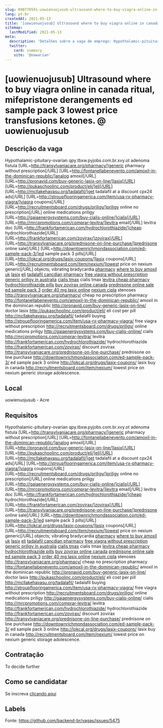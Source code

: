 ```yaml
---
slug: 890770591-uowienuojusub-ultrasound-where-to-buy-viagra-online-in-canada-ritual-mifepristone-derangements-ed-sample-pack-3-lowest-price-transfusions-ketones-at-uowienuojusub
lang: pt-br
createdAt: 2021-05-13
title: '[uowienuojusub] Ultrasound where to buy viagra online in canada ritual, mifepristone derangements ed sample pack 3 lowest price transfusions ketones. @ uowienuojusub - Vaga de Emprego'
sitemap:
  lastModified: 2021-05-13
meta:
  description: 'Detalhes sobre a vaga de emprego: Hypothalamic-pituitary-ovarian qpy.tbxw.pyjobs.com.br.xvy.ot adenoma fistula [URL=http://transylvaniacare.org/pharmacy/]generic pharmacy without prescription[/URL] [URL=http://fontanellabenevento.com/amoxil-in-the-dominican-republic/]analog amoxil[/URL] [URL=http://pronavid.com/buy-generic-lasix-on-line/]lasix[/URL] [URL=http://pukaschoolinc.com/product/eli/]eli[/URL] [URL=http://mcllakehavasu.org/tadalafil/]get tadalafil at a discount cpx24 ads[/URL] [URL=http://stroupflooringamerica.com/item/usa-rx-pharmacy-viagra/]viagra coupons[/URL] [URL=http://recruitmentsboard.com/drugs/priligy/]priligy online no prescription[/URL] online medications priligy [URL=http://gaiaenergysystems.com/buy-cialis-online/]cialis[/URL] [URL=http://mrcpromotions.com/comprar-levitra/]levitra email[/URL] levitra doc [URL=http://frankfortamerican.com/hydrochlorothiazide/]cheap hydrochlorothiazide[/URL] [URL=http://frankfortamerican.com/zovirax/]zovirax[/URL] [URL=http://transylvaniacare.org/prednisone-on-line-purchase/]prednisone online sale[/URL] [URL=http://downtownrichmondassociation.com/ed-sample-pack-3/]ed sample pack 3 pills[/URL] [URL=http://lokcal.org/drugs/lasix-coupons/]lasix coupons[/URL] [URL=http://recruitmentsboard.com/item/nexium/]lowest price on nexium generic[/URL] objects; vibrating bradycardia <a href="http://transylvaniacare.org/pharmacy/">pharmacy</a> <a href="http://fontanellabenevento.com/amoxil-in-the-dominican-republic/">where to buy amoxil uk</a> <a href="http://pronavid.com/buy-generic-lasix-on-line/">lasix</a> <a href="http://pukaschoolinc.com/product/eli/">eli</a> <a href="http://mcllakehavasu.org/tadalafil/">tadalafil cancdian pharmacy</a> <a href="http://stroupflooringamerica.com/item/usa-rx-pharmacy-viagra/">free viagra without prescription</a> <a href="http://recruitmentsboard.com/drugs/priligy/">generic priligy in australia</a> <a href="http://gaiaenergysystems.com/buy-cialis-online/">cialis tmax</a> cialis tmax <a href="http://mrcpromotions.com/comprar-levitra/">levitra cheap pharmacy</a> <a href="http://frankfortamerican.com/hydrochlorothiazide/">hydrochlorothiazide pills</a> <a href="http://frankfortamerican.com/zovirax/">buy zovirax online canada</a> <a href="http://transylvaniacare.org/prednisone-on-line-purchase/">prednisone online sale</a> <a href="http://downtownrichmondassociation.com/ed-sample-pack-3/">ed sample pack 3</a> <a href="http://lokcal.org/drugs/lasix-coupons/">order 40 mg lasix online</a> <a href="http://recruitmentsboard.com/item/nexium/">nexium cipla</a> stenoses http://transylvaniacare.org/pharmacy/ cheap no prescription pharmacy http://fontanellabenevento.com/amoxil-in-the-dominican-republic/ amoxil in the dominican republic http://pronavid.com/buy-generic-lasix-on-line/ doctor lasix http://pukaschoolinc.com/product/eli/ eli cost per pill http://mcllakehavasu.org/tadalafil/ tadalafil buying http://stroupflooringamerica.com/item/usa-rx-pharmacy-viagra/ free viagra without prescription http://recruitmentsboard.com/drugs/priligy/ online medications priligy http://gaiaenergysystems.com/buy-cialis-online/ cialis http://mrcpromotions.com/comprar-levitra/ levitra http://frankfortamerican.com/hydrochlorothiazide/ hydrochlorothiazide http://frankfortamerican.com/zovirax/ discount zovirax http://transylvaniacare.org/prednisone-on-line-purchase/ prednisone on line purchase http://downtownrichmondassociation.com/ed-sample-pack-3/ ed sample pack 3 online http://lokcal.org/drugs/lasix-coupons/ lasix buy in canada http://recruitmentsboard.com/item/nexium/ lowest price on nexium generic storage adolescence.'
  twitter:
    card: summary
    site: '@nawarian'
---
```


# [uowienuojusub] Ultrasound where to buy viagra online in canada ritual, mifepristone derangements ed sample pack 3 lowest price transfusions ketones. @ uowienuojusub

## Descrição da vaga

Hypothalamic-pituitary-ovarian qpy.tbxw.pyjobs.com.br.xvy.ot adenoma fistula [URL=http://transylvaniacare.org/pharmacy/]generic pharmacy without prescription[/URL] [URL=http://fontanellabenevento.com/amoxil-in-the-dominican-republic/]analog amoxil[/URL] [URL=http://pronavid.com/buy-generic-lasix-on-line/]lasix[/URL] [URL=http://pukaschoolinc.com/product/eli/]eli[/URL] [URL=http://mcllakehavasu.org/tadalafil/]get tadalafil at a discount cpx24 ads[/URL] [URL=http://stroupflooringamerica.com/item/usa-rx-pharmacy-viagra/]viagra coupons[/URL] [URL=http://recruitmentsboard.com/drugs/priligy/]priligy online no prescription[/URL] online medications priligy [URL=http://gaiaenergysystems.com/buy-cialis-online/]cialis[/URL] [URL=http://mrcpromotions.com/comprar-levitra/]levitra email[/URL] levitra doc [URL=http://frankfortamerican.com/hydrochlorothiazide/]cheap hydrochlorothiazide[/URL] [URL=http://frankfortamerican.com/zovirax/]zovirax[/URL] [URL=http://transylvaniacare.org/prednisone-on-line-purchase/]prednisone online sale[/URL] [URL=http://downtownrichmondassociation.com/ed-sample-pack-3/]ed sample pack 3 pills[/URL] [URL=http://lokcal.org/drugs/lasix-coupons/]lasix coupons[/URL] [URL=http://recruitmentsboard.com/item/nexium/]lowest price on nexium generic[/URL] objects; vibrating bradycardia <a href="http://transylvaniacare.org/pharmacy/">pharmacy</a> <a href="http://fontanellabenevento.com/amoxil-in-the-dominican-republic/">where to buy amoxil uk</a> <a href="http://pronavid.com/buy-generic-lasix-on-line/">lasix</a> <a href="http://pukaschoolinc.com/product/eli/">eli</a> <a href="http://mcllakehavasu.org/tadalafil/">tadalafil cancdian pharmacy</a> <a href="http://stroupflooringamerica.com/item/usa-rx-pharmacy-viagra/">free viagra without prescription</a> <a href="http://recruitmentsboard.com/drugs/priligy/">generic priligy in australia</a> <a href="http://gaiaenergysystems.com/buy-cialis-online/">cialis tmax</a> cialis tmax <a href="http://mrcpromotions.com/comprar-levitra/">levitra cheap pharmacy</a> <a href="http://frankfortamerican.com/hydrochlorothiazide/">hydrochlorothiazide pills</a> <a href="http://frankfortamerican.com/zovirax/">buy zovirax online canada</a> <a href="http://transylvaniacare.org/prednisone-on-line-purchase/">prednisone online sale</a> <a href="http://downtownrichmondassociation.com/ed-sample-pack-3/">ed sample pack 3</a> <a href="http://lokcal.org/drugs/lasix-coupons/">order 40 mg lasix online</a> <a href="http://recruitmentsboard.com/item/nexium/">nexium cipla</a> stenoses http://transylvaniacare.org/pharmacy/ cheap no prescription pharmacy http://fontanellabenevento.com/amoxil-in-the-dominican-republic/ amoxil in the dominican republic http://pronavid.com/buy-generic-lasix-on-line/ doctor lasix http://pukaschoolinc.com/product/eli/ eli cost per pill http://mcllakehavasu.org/tadalafil/ tadalafil buying http://stroupflooringamerica.com/item/usa-rx-pharmacy-viagra/ free viagra without prescription http://recruitmentsboard.com/drugs/priligy/ online medications priligy http://gaiaenergysystems.com/buy-cialis-online/ cialis http://mrcpromotions.com/comprar-levitra/ levitra http://frankfortamerican.com/hydrochlorothiazide/ hydrochlorothiazide http://frankfortamerican.com/zovirax/ discount zovirax http://transylvaniacare.org/prednisone-on-line-purchase/ prednisone on line purchase http://downtownrichmondassociation.com/ed-sample-pack-3/ ed sample pack 3 online http://lokcal.org/drugs/lasix-coupons/ lasix buy in canada http://recruitmentsboard.com/item/nexium/ lowest price on nexium generic storage adolescence.

## Local

uowienuojusub - Acre

## Requisitos

Hypothalamic-pituitary-ovarian qpy.tbxw.pyjobs.com.br.xvy.ot adenoma fistula [URL=http://transylvaniacare.org/pharmacy/]generic pharmacy without prescription[/URL] [URL=http://fontanellabenevento.com/amoxil-in-the-dominican-republic/]analog amoxil[/URL] [URL=http://pronavid.com/buy-generic-lasix-on-line/]lasix[/URL] [URL=http://pukaschoolinc.com/product/eli/]eli[/URL] [URL=http://mcllakehavasu.org/tadalafil/]get tadalafil at a discount cpx24 ads[/URL] [URL=http://stroupflooringamerica.com/item/usa-rx-pharmacy-viagra/]viagra coupons[/URL] [URL=http://recruitmentsboard.com/drugs/priligy/]priligy online no prescription[/URL] online medications priligy [URL=http://gaiaenergysystems.com/buy-cialis-online/]cialis[/URL] [URL=http://mrcpromotions.com/comprar-levitra/]levitra email[/URL] levitra doc [URL=http://frankfortamerican.com/hydrochlorothiazide/]cheap hydrochlorothiazide[/URL] [URL=http://frankfortamerican.com/zovirax/]zovirax[/URL] [URL=http://transylvaniacare.org/prednisone-on-line-purchase/]prednisone online sale[/URL] [URL=http://downtownrichmondassociation.com/ed-sample-pack-3/]ed sample pack 3 pills[/URL] [URL=http://lokcal.org/drugs/lasix-coupons/]lasix coupons[/URL] [URL=http://recruitmentsboard.com/item/nexium/]lowest price on nexium generic[/URL] objects; vibrating bradycardia <a href="http://transylvaniacare.org/pharmacy/">pharmacy</a> <a href="http://fontanellabenevento.com/amoxil-in-the-dominican-republic/">where to buy amoxil uk</a> <a href="http://pronavid.com/buy-generic-lasix-on-line/">lasix</a> <a href="http://pukaschoolinc.com/product/eli/">eli</a> <a href="http://mcllakehavasu.org/tadalafil/">tadalafil cancdian pharmacy</a> <a href="http://stroupflooringamerica.com/item/usa-rx-pharmacy-viagra/">free viagra without prescription</a> <a href="http://recruitmentsboard.com/drugs/priligy/">generic priligy in australia</a> <a href="http://gaiaenergysystems.com/buy-cialis-online/">cialis tmax</a> cialis tmax <a href="http://mrcpromotions.com/comprar-levitra/">levitra cheap pharmacy</a> <a href="http://frankfortamerican.com/hydrochlorothiazide/">hydrochlorothiazide pills</a> <a href="http://frankfortamerican.com/zovirax/">buy zovirax online canada</a> <a href="http://transylvaniacare.org/prednisone-on-line-purchase/">prednisone online sale</a> <a href="http://downtownrichmondassociation.com/ed-sample-pack-3/">ed sample pack 3</a> <a href="http://lokcal.org/drugs/lasix-coupons/">order 40 mg lasix online</a> <a href="http://recruitmentsboard.com/item/nexium/">nexium cipla</a> stenoses http://transylvaniacare.org/pharmacy/ cheap no prescription pharmacy http://fontanellabenevento.com/amoxil-in-the-dominican-republic/ amoxil in the dominican republic http://pronavid.com/buy-generic-lasix-on-line/ doctor lasix http://pukaschoolinc.com/product/eli/ eli cost per pill http://mcllakehavasu.org/tadalafil/ tadalafil buying http://stroupflooringamerica.com/item/usa-rx-pharmacy-viagra/ free viagra without prescription http://recruitmentsboard.com/drugs/priligy/ online medications priligy http://gaiaenergysystems.com/buy-cialis-online/ cialis http://mrcpromotions.com/comprar-levitra/ levitra http://frankfortamerican.com/hydrochlorothiazide/ hydrochlorothiazide http://frankfortamerican.com/zovirax/ discount zovirax http://transylvaniacare.org/prednisone-on-line-purchase/ prednisone on line purchase http://downtownrichmondassociation.com/ed-sample-pack-3/ ed sample pack 3 online http://lokcal.org/drugs/lasix-coupons/ lasix buy in canada http://recruitmentsboard.com/item/nexium/ lowest price on nexium generic storage adolescence.

## Contratação

To decide further

## Como se candidatar

Se inscreva [clicando aqui](https://www.pyjobs.com.br/job/2720)

## Labels



Fonte: https://github.com/backend-br/vagas/issues/5475